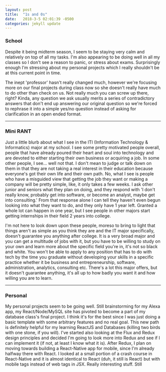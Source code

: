 ```yaml
---
layout: post
title:  "1s and 0s"
date:   2018-3-5 02:01:39 -0500
categories: jekyll update
---
```


### School
Despite it being midterm season, I seem to be staying very calm and relatively on top of all my tasks. I'm also appearing to be doing well in all my classes so I don't see a reason to panic, or stress about exams. Surprisingly enough I'm stressing about my personal projects which I really shouldn't be at this current point in time.



The inept 'professor' hasn't really changed much, however we're focusing more on our final projects during class now so she doesn't really have much to do other than check on us. Not really much you can screw up there, right? Kinda, any question we ask usually merits a series of contradictory answers that don't end up answering our original question so we're forced to rephrase it into a simple yes/no question instead of asking for clarification in an open ended format.

---

### Mini RANT
Just a little blurb about what I see in the ITI (Information Technology & Informatics) major at my school. I see some pretty motivated people overall, people that have already poured their heart and soul into technology and are devoted to either starting their own business or acquiring a job. In some other people, I see... well not that. I don't mean to judge or talk down on them in that they are not taking a real interest in their education because everyone's got their own life and their own path. No, what I see is people who have a misguided view that getting the job they want or making a company will be pretty simple, like, it only takes a few weeks. I ask other junior and seniors what they plan on doing, and they respond with 'I don't really know, probably get into software, or become an analyst, maybe get into consulting.' From that response alone I can tell they haven't even begun looking into what they want to do, and they only have 1 year left. Granted a whole lot can happen in one year, but I see people in other majors start getting internships in their field 2 years into college.




I'm not here to look down upon these people, moreso to bring to light that things aren't as simple as you think they are and the IT major specifically, doesn't guarantee you anything after college. It is a very broad major and you can get a multitude of jobs with it, but you have to be willing to study on your own and learn more about the specific field you're in, it's not so black and white. You won't be able to apply to any position that has to do with tech by the time you graduate without developing your skills in a specific practice whether it be business and entrepreneurship, software, administration, analytics, consulting etc. There's a lot this major offers, but it doesn't guarantee anything, it's all up to how badly you want it and how willing you are to learn.

---

### Personal
My personal projects seem to be going well. Still brainstorming for my Alexa app, my React/Node/MySQL site has pivoted to become a part of my database class's final project. I think it's for the best since I was just doing a basic template with some arbitrary features and no real goal. This new path is definitely helpful for my learning ReactJS and Databases (killing two birds with one stone, if you will). I've started also looking at the Flux and Redux design principles and decided I'm going to look more into Redux and see if I can implement it (if not, at least I know what it is). After Redux, I plan on moving towards building a React-Native app for mobile, since I'm already halfway there with React. I looked at a small portion of a crash course in React-Native and it is almost identical to React (duh, it still is React) but with mobile tags instead of web tags in JSX. Really interesting stuff. Still 

